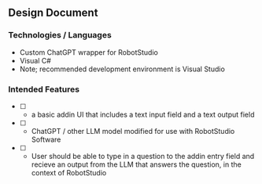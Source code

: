 ## Design Document

### Technologies / Languages
- Custom ChatGPT wrapper for RobotStudio
- Visual C#
- Note; recommended development environment is Visual Studio

### Intended Features
- [ ] - a basic addin UI that includes a text input field and a text output field
- [ ] - ChatGPT / other LLM model modified for use with RobotStudio Software
- [ ] - User should be able to type in a question to the addin entry field and recieve an output from the LLM that answers the question, in the context of RobotStudio
